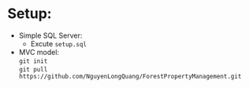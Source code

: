 # Setup:

* Simple SQL Server:
    - Excute `setup.sql`
* MVC model:
<br/>`git init`
<br/>`git pull https://github.com/NguyenLongQuang/ForestPropertyManagement.git`
